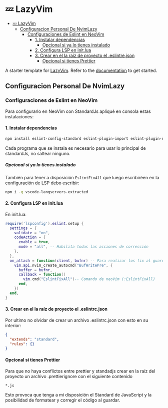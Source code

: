 # 💤 LazyVim

<!--toc:start-->

- [💤 LazyVim](#💤-lazyvim)
  - [Configuracion Personal De NvimLazy](#configuracion-personal-de-nvimlazy)
    - [Configuraciones de Eslint en NeoVim](#configuraciones-de-eslint-en-neovim)
      - [1. Instalar dependencias](#1-instalar-dependencias)
        - [Opcional si ya lo tienes instalado](#opcional-si-ya-lo-tienes-instalado)
      - [2. Configura LSP en init.lua](#2-configura-lsp-en-initlua)
      - [3. Crear en el la raíz de proyecto el .eslintre.json](#3-crear-en-el-la-raíz-de-proyecto-el-eslintrejson)
        - [Opcional si tienes Prettier](#opcional-si-tienes-prettier)

<!--toc:end-->

A starter template for [LazyVim](https://github.com/LazyVim/LazyVim).
Refer to the [documentation](https://lazyvim.github.io/installation) to get started.

## Configuracion Personal De NvimLazy

### Configuraciones de Eslint en NeoVim

Para configurarlo en NeoVim con StandardJs apliqué en consola estas instalaciones:

#### 1. Instalar dependencias

```bash
npm install eslint-config-standard eslint-plugin-import eslint-plugin-node eslint-plugin-promise --save-dev
```

Cada programa que se instala es necesario para usar lo
principal de standardJs, no saltear ninguno.

##### Opcional si ya lo tienes instalado

También para tener a disposición `EslintFixAll` que luego escribiréen
en la configuración de LSP debo escribir:

```bash
npm i -g vscode-langservers-extracted
```

#### 2. Configura LSP en init.lua

En init.lua:

```lua
require('lspconfig').eslint.setup {
  settings = {
    validate = "on",
    codeAction = {
      enable = true,
      mode = "all", -- Habilita todas las acciones de corrección
    },
  },
  on_attach = function(client, bufnr) -- Para realizar los fix al guardar
    vim.api.nvim_create_autocmd("BufWritePre", {
      buffer = bufnr,
      callback = function()
        vim.cmd("EslintFixAll")-- Comando de neoVim (:EslintFixAll)
      end,
    })
  end,
}
```

#### 3. Crear en el la raíz de proyecto el .eslintrc.json

Por ultimo no olvidar de crear un archivo .eslintrc.json con esto en su interior:

```JSON
{
  "extends": "standard",
  "rules": {}
}
```

#### Opcional si tienes Prettier

Para que no haya conflictos entre prettier y standadjs crear en la raíz del proyecto
un archivo .prettierignore con el siguiente contenido

```prettierignore
*.js
```

Esto provoca que tenga a mi disposición el Standard de JavaScript y la posibilidad
de formatear y corregir el código al guardar.
